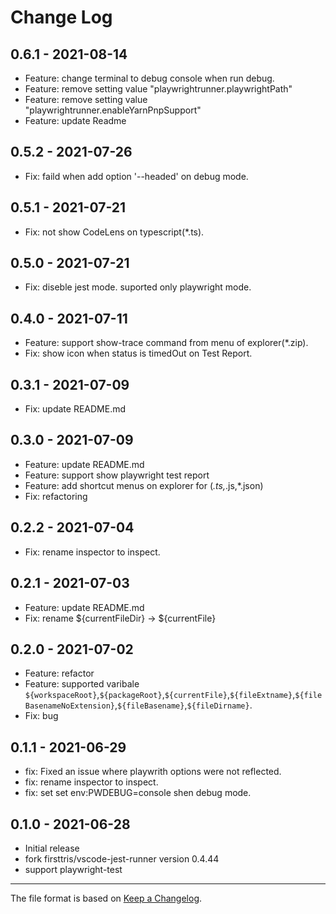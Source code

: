# Change Log

## 0.6.1 - 2021-08-14

- Feature: change terminal to debug console when run debug.
- Feature: remove setting value "playwrightrunner.playwrightPath"
- Feature: remove setting value "playwrightrunner.enableYarnPnpSupport"
- Feature: update Readme

## 0.5.2 - 2021-07-26

- Fix: faild when add option '--headed' on debug mode.

## 0.5.1 - 2021-07-21

- Fix: not show CodeLens on typescript(*.ts).

## 0.5.0 - 2021-07-21

- Fix: diseble jest mode. suported only playwright mode.

## 0.4.0 - 2021-07-11

- Feature: support show-trace command from menu of explorer(*.zip).
- Fix: show icon when status is timedOut on Test Report.

## 0.3.1 - 2021-07-09

- Fix: update README.md

## 0.3.0 - 2021-07-09

- Feature: update README.md
- Feature: support show playwright test report
- Feature: add shortcut menus on explorer for (*.ts,*.js,*.json)
- Fix: refactoring

## 0.2.2 - 2021-07-04

- Fix: rename inspector to inspect.

## 0.2.1 - 2021-07-03

- Feature: update README.md
- Fix: rename ${currentFileDir} -> ${currentFile}

## 0.2.0 - 2021-07-02

- Feature: refactor
- Feature: supported varibale ``${workspaceRoot}``,``${packageRoot}``,``${currentFile}``,``${fileExtname}``,``${fileBasenameNoExtension}``,``${fileBasename}``,``${fileDirname}``.
- Fix: bug
  
## 0.1.1 - 2021-06-29

- fix: Fixed an issue where playwrith options were not reflected.
- fix: rename inspector to inspect.
- fix: set set env:PWDEBUG=console shen debug mode.

## 0.1.0 - 2021-06-28

- Initial release
- fork firsttris/vscode-jest-runner version 0.4.44
- support playwright-test

---

The file format is based on [Keep a Changelog](http://keepachangelog.com/).
